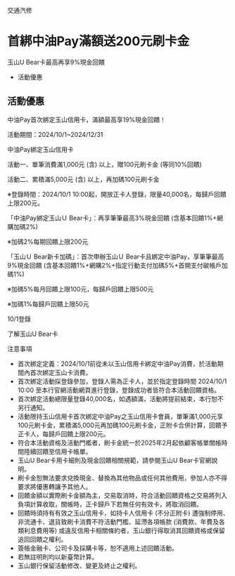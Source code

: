 交通汽修

# 首綁中油Pay滿額送200元刷卡金  

玉山U Bear卡最高再享9%現金回饋

  * 活動優惠

## 活動優惠

中油Pay首次綁定玉山信用卡，滿額最高享19%現金回饋！

活動期間：2024/10/1~2024/12/31

中油Pay綁定玉山信用卡

活動一、單筆消費滿1,000元 (含) 以上，贈100元刷卡金 (等同10%回饋)

活動二、累積滿5,000元 (含) 以上，再加碼100元刷卡金

※登錄時間：2024/10/1 10:00起，開放正卡人登錄，限量40,000名，每歸戶回饋上限200元。

「中油Pay綁定玉山Ｕ Bear卡」：再享筆筆最高3%現金回饋 (含基本回饋1%+網購加碼2%)

※加碼2%每期回饋上限200元

「玉山Ｕ Bear新卡加碼」：首次申辦玉山Ｕ Bear卡且綁定中油Pay，享筆筆最高9%現金回饋
(含基本回饋1%+網購2%+指定行動支付加碼5%+首開支付碳帳戶加碼1%)

※加碼5%每月回饋上限100元，每歸戶回饋上限500元

※加碼1%每歸戶回饋上限50元

10/1登錄

了解玉山U Bear卡

注意事項

  * 首次綁定定義：2024/10/1前從未以玉山信用卡綁定中油Pay消費，於活動期間內首次綁定玉山卡消費。
  * 首次綁定活動採登錄參加，登錄人需為正卡人，並於指定登錄時間 2024/10/1 10:00 至本行官網活動網頁進行登錄，登錄成功者皆符合本活動回饋資格。
  * 首次綁定活動總限量登錄40,000名，如遇額滿，活動將提前結束，本行恕不另行通知。
  * 活動限持玉山信用卡首次綁定中油Pay之玉山信用卡會員，單筆滿1,000元享100元刷卡金，累積滿5,000元再加碼100元刷卡金，正附卡合併計算，回饋予正卡人，每歸戶回饋上限200元。
  * 符合本活動資格及活動門檻者，刷卡金統一於2025年2月起依顧客帳單關帳時間陸續回饋至信用卡帳單。
  * 玉山U Bear卡用卡細則及現金回饋相關規範，請參閱玉山U Bear卡官網說明。
  * 刷卡金恕無法要求兌換現金、替換為其他物品或任何其他費用，參加人亦不得要求將優惠轉讓予其他人。
  * 回饋金額以實際刷卡金額為主，交易取消時，符合活動回饋資格之交易將列入負項計算收取，關帳時，正卡歸戶下若無任何有效卡，將取消回饋。
  * 回饋時須持有有效之玉山信用卡，如持卡人信用卡 (不分正附卡) 遭強制停用、非流通卡、退貨致刷卡消費不符活動門檻、延滯各項帳款 (消費款、年費及各類利息費用等) 或違反信用卡相關條約者，玉山銀行得取消其回饋資格或保留追回回饋之權利。
  * 簽帳金融卡、公司卡及採購卡等，恕不適用上述回饋活動。
  * 若無註明則均以新臺幣計算。
  * 玉山銀行保留活動修改、變更及終止之權利。

